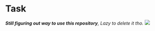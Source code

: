 # Task
<b><i> Still figuring out way to use this repository</b>, Lazy to delete it tho.</i>
<img src="https://worqiq.com/wp-content/uploads/2018/09/Thinking-Power.png"></a>
